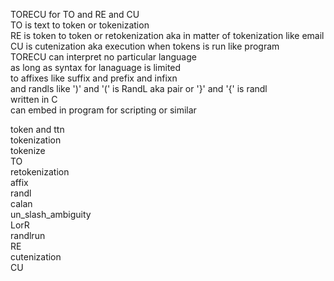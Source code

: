 TORECU for TO and RE and CU  
TO is text to token or tokenization  
RE is token to token or retokenization aka in matter of tokenization like email  
CU is cutenization aka execution when tokens is run like program  
TORECU can interpret no particular language  
as long as syntax for lanaguage is limited  
to affixes like suffix and prefix and infixn  
and randls like ')' and '(' is RandL aka pair or '}' and '{' is randl  
written in C  
can embed in program for scripting or similar  

token and ttn  
tokenization  
  tokenize  
  TO  
retokenization  
  affix  
  randl  
  calan  
  un_slash_ambiguity  
  LorR  
  randlrun  
  RE  
cutenization  
  CU  

